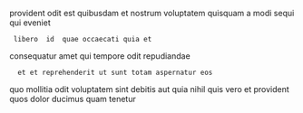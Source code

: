 <!--
title: Re-engineered real-time concept
author: Meaghan
date: 2015-02-25-0544
link: 2015-02-25-0544-re-engineered-real-time-concept
tags: [Regex,CSS,scope]
-->

provident odit est 
quibusdam et nostrum  voluptatem quisquam a
modi sequi qui eveniet 
 	 libero  id  quae occaecati quia et
consequatur  amet 
qui   tempore  odit   repudiandae
 	  et et reprehenderit ut sunt totam aspernatur eos
quo mollitia odit voluptatem
sint debitis aut quia nihil quis vero et
 provident quos
dolor ducimus   quam tenetur